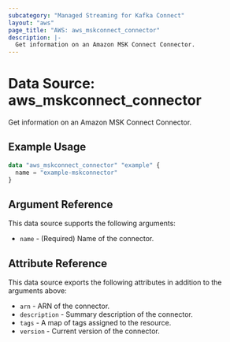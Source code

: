 ```yaml
---
subcategory: "Managed Streaming for Kafka Connect"
layout: "aws"
page_title: "AWS: aws_mskconnect_connector"
description: |-
  Get information on an Amazon MSK Connect Connector.
---
```


# Data Source: aws_mskconnect_connector

Get information on an Amazon MSK Connect Connector.

## Example Usage

```terraform
data "aws_mskconnect_connector" "example" {
  name = "example-mskconnector"
}
```

## Argument Reference

This data source supports the following arguments:

* `name` - (Required) Name of the connector.

## Attribute Reference

This data source exports the following attributes in addition to the arguments above:

* `arn` - ARN of the connector.
* `description` - Summary description of the connector.
* `tags` - A map of tags assigned to the resource.
* `version` - Current version of the connector.
